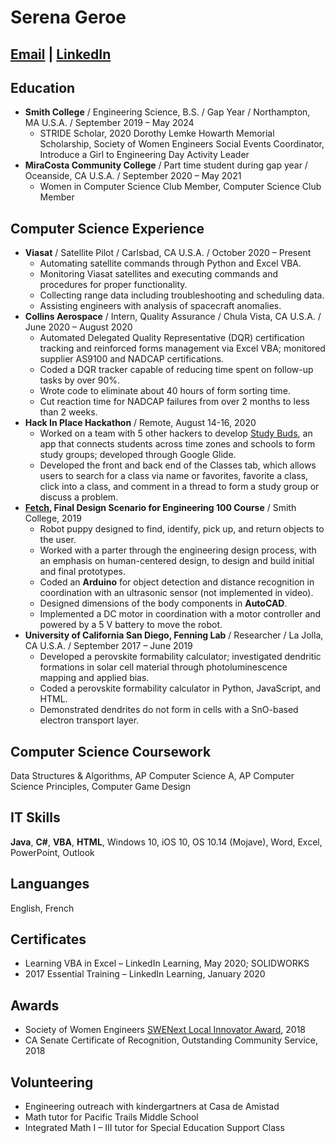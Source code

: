 # Serena Geroe
## [Email](mailto:serena.geroe@gmail.com) | [LinkedIn](https://www.linkedin.com/in/serena-geroe/)

## Education
 * **Smith College** / Engineering Science, B.S. / Gap Year / Northampton, MA U.S.A. / September 2019 – May 2024
    * STRIDE Scholar, 2020 Dorothy Lemke Howarth Memorial Scholarship, Society of Women Engineers Social Events Coordinator, Introduce a Girl to Engineering Day Activity Leader
 * **MiraCosta Community College** / Part time student during gap year / Oceanside, CA U.S.A. / September 2020 – May 2021
    * Women in Computer Science Club Member, Computer Science Club Member    

## Computer Science Experience
 * **Viasat** / Satellite Pilot / Carlsbad, CA U.S.A. / October 2020 – Present
    * Automating satellite commands through Python and Excel VBA.
    * Monitoring Viasat satellites and executing commands and procedures for proper functionality.
    * Collecting range data including troubleshooting and scheduling data.
    * Assisting engineers with analysis of spacecraft anomalies.
 * **Collins Aerospace** / Intern, Quality Assurance / Chula Vista, CA U.S.A. / June 2020 – August 2020
    * Automated Delegated Quality Representative (DQR) certification tracking and reinforced forms management via Excel VBA; monitored supplier AS9100 and NADCAP certifications.
    * Coded a DQR tracker capable of reducing time spent on follow-up tasks by over 90%.
    * Wrote code to eliminate about 40 hours of form sorting time.
    * Cut reaction time for NADCAP failures from over 2 months to less than 2 weeks.
 * **Hack In Place Hackathon** / Remote, August 14-16, 2020	
    * Worked on a team with 5 other hackers to develop [Study Buds](https://drive.google.com/file/d/14P6fuNWjuAVWFeQ9fMKz9WSyp-H4Odrs/view), an app that connects students across time zones and schools to form study groups; developed through Google Glide.
    * Developed the front and back end of the Classes tab, which allows users to search for a class via name or favorites, favorite a class, click into a class, and comment in a thread to form a study group or discuss a problem.
 * **[Fetch](https://www.youtube.com/watch?v=a83O5kNOtxA&feature=youtu.be), Final Design Scenario for Engineering 100 Course** / Smith College, 2019
    * Robot puppy designed to find, identify, pick up, and return objects to the user.
    * Worked with a parter through the engineering design process, with an emphasis on human-centered design, to design and build initial and final prototypes.
    * Coded an **Arduino** for object detection and distance recognition in coordination with an ultrasonic sensor (not implemented in video).
    * Designed dimensions of the body components in **AutoCAD**.
    * Implemented a DC motor in coordination with a motor controller and powered by a 5 V battery to move the robot.
 * **University of California San Diego, Fenning Lab** / Researcher / La Jolla, CA U.S.A. / September 2017 – June 2019
    * Developed a perovskite formability calculator; investigated dendritic formations in solar cell material through photoluminescence mapping and applied bias.
    * Coded a perovskite formability calculator in Python, JavaScript, and HTML.
    * Demonstrated dendrites do not form in cells with a SnO-based electron transport layer.

## Computer Science Coursework
Data Structures & Algorithms, AP Computer Science A, AP Computer Science Principles, Computer Game Design

## IT Skills
**Java**, **C#**, **VBA**, **HTML**, Windows 10, iOS 10, OS 10.14 (Mojave), Word, Excel, PowerPoint, Outlook

## Languanges
English, French 

## Certificates
* Learning VBA in Excel – LinkedIn Learning, May 2020; SOLIDWORKS 
* 2017 Essential Training – LinkedIn Learning, January 2020

## Awards
 * Society of Women Engineers [SWENext Local Innovator Award](https://www.youtube.com/watch?v=JQgJAgrBz7U), 2018
 * CA Senate Certificate of Recognition, Outstanding Community Service, 2018

## Volunteering
 * Engineering outreach with kindergartners at Casa de Amistad
 * Math tutor for Pacific Trails Middle School
 * Integrated Math I – III tutor for Special Education Support Class
